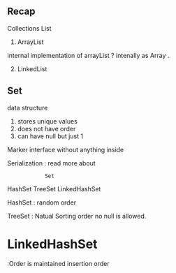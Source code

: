 ## Recap 


Collections 
List 

1. ArrayList 

internal implementation of arrayList ? 
intenally as Array . 


2. LinkedList 


##  Set 

data structure 
1. stores unique values 
2. does not have order 
3. can have null but just 1 


Marker interface 
without anything inside 


Serialization :   read more about 


                Set 
HashSet     TreeSet         LinkedHashSet


HashSet 
: random order 


TreeSet 
: Natual Sorting order 
no null is allowed. 


# LinkedHashSet
:Order is maintained 
insertion order 



 























